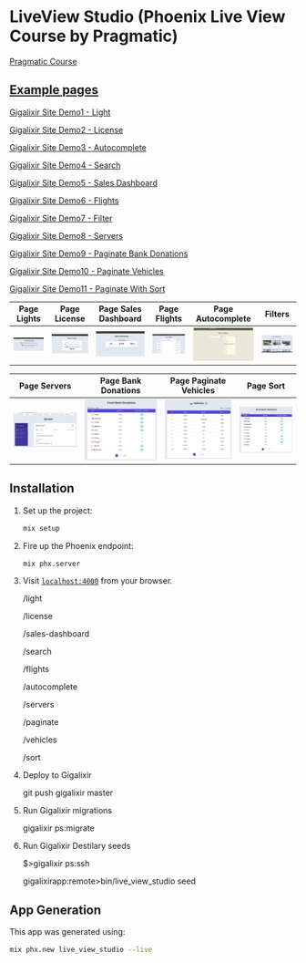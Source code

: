 # LiveView Studio (Phoenix Live View Course by Pragmatic)

[Pragmatic Course](https://online.pragmaticstudio.com/courses/liveview)

[Example pages](https://positive-worthwhile-puma.gigalixirapp.com)
----

[Gigalixir Site Demo1 - Light](https://positive-worthwhile-puma.gigalixirapp.com/light)

[Gigalixir Site Demo2 - License](https://positive-worthwhile-puma.gigalixirapp.com/license)

[Gigalixir Site Demo3 - Autocomplete](https://positive-worthwhile-puma.gigalixirapp.com/autocomplete)

[Gigalixir Site Demo4 - Search](https://positive-worthwhile-puma.gigalixirapp.com/search)

[Gigalixir Site Demo5 - Sales Dashboard](https://positive-worthwhile-puma.gigalixirapp.com/sales-dashboard)

[Gigalixir Site Demo6 - Flights](https://positive-worthwhile-puma.gigalixirapp.com/flights)

[Gigalixir Site Demo7 - Filter](https://positive-worthwhile-puma.gigalixirapp.com/filter)

[Gigalixir Site Demo8 - Servers](https://positive-worthwhile-puma.gigalixirapp.com/servers)

[Gigalixir Site Demo9 - Paginate Bank Donations](https://positive-worthwhile-puma.gigalixirapp.com/paginate)

[Gigalixir Site Demo10 - Paginate Vehicles](https://positive-worthwhile-puma.gigalixirapp.com/vehicles)

[Gigalixir Site Demo11 - Paginate With Sort](https://positive-worthwhile-puma.gigalixirapp.com/sort)

| Page Lights  | Page License | Page Sales Dashboard | Page Flights | Page Autocomplete | Filters |
|---| ---| ---| ---| ---| ---|
| ![](https://github.com/rcoproc/live_studio_phoenix_elixir/blob/master/screens/Screen1.png?raw=true) | ![](https://github.com/rcoproc/live_studio_phoenix_elixir/blob/master/screens/screen2.png?raw=true) | ![](https://github.com/rcoproc/live_studio_phoenix_elixir/blob/master/screens/screen3.png?raw=true) | ![](https://github.com/rcoproc/live_studio_phoenix_elixir/blob/master/screens/screen4.png?raw=true) | ![](https://github.com/rcoproc/live_studio_phoenix_elixir/blob/master/screens/screen5.png?raw=true) | ![](https://github.com/rcoproc/live_studio_phoenix_elixir/blob/master/screens/screen6.png?raw=true) |

| Page Servers  | Page Bank Donations | Page Paginate Vehicles | Page Sort | 
|---| ---| ---| ---| 
| ![](https://github.com/rcoproc/live_studio_phoenix_elixir/blob/master/screens/screen_servers.png?raw=true) | ![](https://github.com/rcoproc/live_studio_phoenix_elixir/blob/master/screens/screen_paginate.png?raw=true) | ![](https://github.com/rcoproc/live_studio_phoenix_elixir/blob/master/screens/screen_vehicles.png?raw=true) | ![](https://github.com/rcoproc/live_studio_phoenix_elixir/blob/master/screens/screen_sort.png?raw=true) |


## Installation

1. Set up the project:

    ```sh
    mix setup
    ```

2. Fire up the Phoenix endpoint:

    ```sh
    mix phx.server
    ```

3. Visit [`localhost:4000`](http://localhost:4000) from your browser.

    /light
    
    /license
    
    /sales-dashboard
    
    /search
    
    /flights
    
    /autocomplete

    /servers

    /paginate

    /vehicles

    /sort

4. Deploy to Gigalixir

    git push gigalixir master

5. Run Gigalixir migrations

    gigalixir ps:migrate

6. Run Gigalixir Destilary seeds    

    $>gigalixir ps:ssh

    gigalixirapp:remote>bin/live_view_studio seed

## App Generation

This app was generated using:

```sh
mix phx.new live_view_studio --live
```
